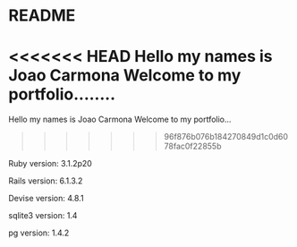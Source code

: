 # README

<<<<<<< HEAD
Hello my names is Joao Carmona Welcome to my portfolio........
=======
Hello my names is Joao Carmona Welcome to my portfolio...
>>>>>>> 96f876b076b184270849d1c0d6078fac0f22855b

Ruby version: 3.1.2p20

Rails version: 6.1.3.2

Devise version: 4.8.1

sqlite3 version: 1.4

pg version: 1.4.2